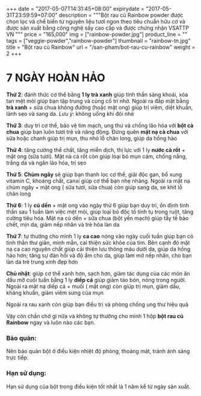 +++
date = "2017-05-07T14:31:45+08:00"
expirydate = "2017-05-31T23:59:59+07:00"
description = """Bột rau củ Rainbow powder được chọn lọc và chế biến 
từ nguyên liệu tươi ngon theo tiêu chuẩn hữu cơ và được sản xuất bằng 
công nghệ sấy cao cấp và được chứng nhận VSATTP VN
"""
price = "165,000"
img = ["rainbow-powder.jpg"]
product_line = ""
tags = ["veggie-powder","rainbow-powder"]
thumbnail = "rainbow-tn.jpg"
title = "Bột rau củ Rainbow"
url = "/san-pham/bot-rau-cu-rainbow"
weight = 2
+++

# 7 NGÀY HOÀN HẢO

**Thứ 2**:  đánh thức cơ thể bằng **1 ly trà xanh** giúp tinh thần sảng khoái, xóa tan mệt mỏi giúp bạn tập trung và củng cố trí nhờ. 
Ngoài ra đắp mặt bằng **trà xanh** + sữa chua không đường (hoặc mật ong) giúp trị viêm, diệt khuẩn, lành sẹo và sang da. _Lưu ý_: không uống khi đói nhé

**Thứ 3**: duy trì cơ thể, bảo vệ tim mạch, ung thư và chống lão hóa với **bột cà chua** giúp bạn luôn tươi trẻ và năng động. Đừng quên **mặt nạ cà chua** với sữa hoặc chanh giúp trị mụn, thu nhỏ lỗ chân long, giúp da hồng hào

**Thứ 4**: tăng cường thể chất, tăng miễn dịch, thị lực với 1 ly **nước cà rốt** + mật ong (sữa tươi). Mặt nà cà rốt còn giúp loại bỏ mụn cám, chống nắng, trắng da và ngăn lão hóa, trị sẹo

**Thứ 5**: **Chùm ngây** sẽ giúp bạn thanh lọc cơ thể, giải độc gan, bổ xung vitamin C, khoáng chất, canxi giúp cơ thể bạn nhẹ nhàng. Ngoài ra mặt nạ chùm ngây + mật ong ( sữa tươi, sữa chua) còn giúp sang da, se khít lỗ chân long

**Thứ 6**: 1 ly **củ dền** + mật ong vào ngày thứ 6 giúp bạn duy trì, ổn định tinh thần sau 1 tuần làm việc mệt mỏi, giúp loại bỏ độc tố tính tụ trong ruột, tăng cường tiêu hóa. Mặt nạ củ dền + sữa chua (bột yến mạch) giúp tẩy tế bào chết, mịn da, giảm nếp nhăn và trẻ hóa làn da

**Thứ 7**: tự thưởng cho mình 1 ly **ca cao** nóng vào ngày cuối tuần giúp bạn có tinh thần thư giãn, minh mẫn, caỉ thiện sức khỏe của tim. Bên cạnh đó mặt nạ ca cao nguyên chất  giúp cải thiện lưu thông máu dưới da, giúp da hồng hào hơn; tăng sự đàn hồi và độ ẩm cho da, giúp làm mờ nếp nhăn, cho bạn làn da trẻ trung xinh đẹp hơn

**Chủ nhật**: giúp cơ thể xanh hơn, sạch hơn, giảm tác dụng của các món ăn dầu mỡ cuối tuần bằng 1 ly **diếp cá** giúp giảm táo bón, nóng trong người. Ngoài ra mặt nạ diếp cá + muối ( mặt ong) còn giúp trị mụn, giảm dầu, kháng khuẩn, giảm viêm sưng của mụn

Ngoài ra rau xanh còn giúp bạn điều trị và phòng chống ung thư hiệu quả

Vậy còn chần chờ gì nữa và không tự thưởng cho mình 1 hộp **bột rau củ Rainbow** ngay và luôn nào các bạn.

### Bảo quản:
​Nên bảo quản bột ở điều kiện nhiệt độ phòng, thoáng mát, tránh ánh sáng trực tiếp.

### Hạn sử dụng:
Hạn sử dụng của bột trong điều kiện tốt nhất là 1 năm kể từ ngày sản xuất.

